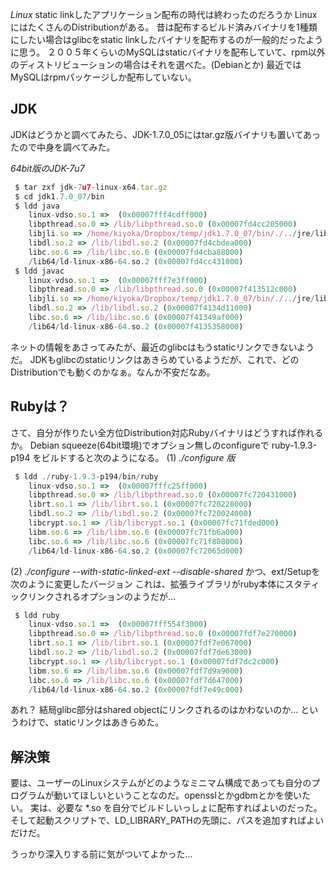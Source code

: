 *Linux* static linkしたアプリケーション配布の時代は終わったのだろうか
LinuxにはたくさんのDistributionがある。
昔は配布するビルド済みバイナリを1種類にしたい場合はglibcをstatic linkしたバイナリを配布するのが一般的だったように思う。
２００５年くらいのMySQLはstaticバイナリを配布していて、rpm以外のディストリビューションの場合はそれを選べた。(Debianとか)
最近ではMySQLはrpmパッケージしか配布していない。

## JDK
JDKはどうかと調べてみたら、JDK-1.7.0_05にはtar.gz版バイナリも置いてあったので中身を調べてみた。

 *64bit版のJDK-7u7*
```javascript
 $ tar zxf jdk-7u7-linux-x64.tar.gz
 $ cd jdk1.7.0_07/bin
 $ ldd java
	linux-vdso.so.1 =>  (0x00007fff4cdff000)
	libpthread.so.0 => /lib/libpthread.so.0 (0x00007fd4cc205000)
	libjli.so => /home/kiyoka/Dropbox/temp/jdk1.7.0_07/bin/./../jre/lib/amd64/jli/libjli.so (0x00007fd4cbfee000)
	libdl.so.2 => /lib/libdl.so.2 (0x00007fd4cbdea000)
	libc.so.6 => /lib/libc.so.6 (0x00007fd4cba88000)
	/lib64/ld-linux-x86-64.so.2 (0x00007fd4cc431000)
 $ ldd javac
	linux-vdso.so.1 =>  (0x00007fff7e3ff000)
	libpthread.so.0 => /lib/libpthread.so.0 (0x00007f413512c000)
	libjli.so => /home/kiyoka/Dropbox/temp/jdk1.7.0_07/bin/./../jre/lib/amd64/jli/libjli.so (0x00007f4134f15000)
	libdl.so.2 => /lib/libdl.so.2 (0x00007f4134d11000)
	libc.so.6 => /lib/libc.so.6 (0x00007f41349af000)
	/lib64/ld-linux-x86-64.so.2 (0x00007f4135358000)
```

ネットの情報をあさってみたが、最近のglibcはもうstaticリンクできないようだ。
JDKもglibcのstaticリンクはあきらめているようだが、これで、どのDistributionでも動くのかなぁ。なんか不安だなあ。

## Rubyは？
さて、自分が作りたい全方位Distribution対応Rubyバイナリはどうすれば作れるか。
Debian squeeze(64bit環境)でオプション無しのconfigureで ruby-1.9.3-p194 をビルドすると次のようになる。
 (1) *./configure 版*
```javascript
 $ ldd ./ruby-1.9.3-p194/bin/ruby
	linux-vdso.so.1 =>  (0x00007fffc25ff000)
	libpthread.so.0 => /lib/libpthread.so.0 (0x00007fc720431000)
	librt.so.1 => /lib/librt.so.1 (0x00007fc720228000)
	libdl.so.2 => /lib/libdl.so.2 (0x00007fc720024000)
	libcrypt.so.1 => /lib/libcrypt.so.1 (0x00007fc71fded000)
	libm.so.6 => /lib/libm.so.6 (0x00007fc71fb6a000)
	libc.so.6 => /lib/libc.so.6 (0x00007fc71f808000)
	/lib64/ld-linux-x86-64.so.2 (0x00007fc72065d000)
```

 (2) *./configure --with-static-linked-ext --disable-shared*
 かつ、ext/Setupを次のように変更したバージョン
これは、拡張ライブラリがruby本体にスタティックリンクされるオプションのようだが…

```javascript
 $ ldd ruby
	linux-vdso.so.1 =>  (0x00007fff554f3000)
	libpthread.so.0 => /lib/libpthread.so.0 (0x00007fdf7e270000)
	librt.so.1 => /lib/librt.so.1 (0x00007fdf7e067000)
	libdl.so.2 => /lib/libdl.so.2 (0x00007fdf7de63000)
	libcrypt.so.1 => /lib/libcrypt.so.1 (0x00007fdf7dc2c000)
	libm.so.6 => /lib/libm.so.6 (0x00007fdf7d9a9000)
	libc.so.6 => /lib/libc.so.6 (0x00007fdf7d647000)
	/lib64/ld-linux-x86-64.so.2 (0x00007fdf7e49c000)
```

あれ？ 結局glibc部分はshared objectにリンクされるのはかわないのか…
というわけで、staticリンクはあきらめた。

## 解決策
要は、ユーザーのLinuxシステムがどのようなミニマム構成であっても自分のプログラムが動いてほしいということなのだ。opensslとかgdbmとかを使いたい。
実は、必要な *.so を自分でビルドしいっしょに配布すればよいのだった。
そして起動スクリプトで、LD_LIBRARY_PATHの先頭に、パスを追加すればよいだけだ。

うっかり深入りする前に気がついてよかった…
